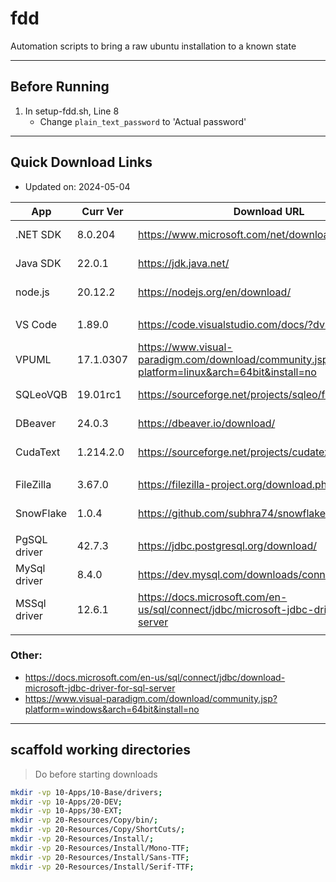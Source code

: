 # fdd
Automation scripts to bring a raw ubuntu installation to a known state

---

## Before Running

1. In setup-fdd.sh, Line 8
	- Change `plain_text_password` to 'Actual password'

---

## Quick Download Links
- Updated on: 2024-05-04

| App          | Curr Ver  | Download URL                                                                                |   Size |
| ------------ | --------- | ------------------------------------------------------------------------------------------- | -----: |
| .NET SDK     | 8.0.204   | https://www.microsoft.com/net/download/linux                                                | 216 MB |
| Java SDK     | 22.0.1    | https://jdk.java.net/                                                                       | 193 MB |
| node.js      | 20.12.2   | https://nodejs.org/en/download/                                                             |  25 MB |
|              |           |                                                                                             |        |
| VS Code      | 1.89.0    | https://code.visualstudio.com/docs/?dv=linux64                                              | 137 MB |
| VPUML        | 17.1.0307 | https://www.visual-paradigm.com/download/community.jsp?platform=linux&arch=64bit&install=no | 766 MB |
| SQLeoVQB     | 19.01rc1  | https://sourceforge.net/projects/sqleo/files/SQLeoVQB/                                      |   3 MB |
| DBeaver      | 24.0.3    | https://dbeaver.io/download/                                                                |  86 MB |
| CudaText     | 1.214.2.0 | https://sourceforge.net/projects/cudatext/files/release/                                    |   7 MB |
|              |           |                                                                                             |        |
| FileZilla    | 3.67.0    | https://filezilla-project.org/download.php?show_all=1                                       |  15 MB |
| SnowFlake    | 1.0.4     | https://github.com/subhra74/snowflake/releases                                              |  39 MB |
|              |           |                                                                                             |        |
| PgSQL driver | 42.7.3    | https://jdbc.postgresql.org/download/                                                       |   1 MB |
| MySql driver | 8.4.0     | https://dev.mysql.com/downloads/connector/j/                                                |   4 MB |
| MSSql driver | 12.6.1    | https://docs.microsoft.com/en-us/sql/connect/jdbc/microsoft-jdbc-driver-for-sql-server      |   8 MB |
|              |           |                                                                                             |        |

### Other:
- https://docs.microsoft.com/en-us/sql/connect/jdbc/download-microsoft-jdbc-driver-for-sql-server
- https://www.visual-paradigm.com/download/community.jsp?platform=windows&arch=64bit&install=no
***

## scaffold working directories
> Do before starting downloads
```sh
mkdir -vp 10-Apps/10-Base/drivers;
mkdir -vp 10-Apps/20-DEV;
mkdir -vp 10-Apps/30-EXT;
mkdir -vp 20-Resources/Copy/bin/;
mkdir -vp 20-Resources/Copy/ShortCuts/;
mkdir -vp 20-Resources/Install/;
mkdir -vp 20-Resources/Install/Mono-TTF;
mkdir -vp 20-Resources/Install/Sans-TTF;
mkdir -vp 20-Resources/Install/Serif-TTF;
```

